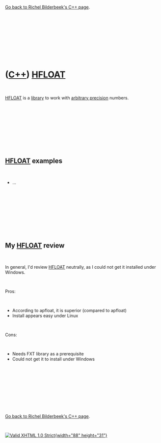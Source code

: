

[Go back to Richel Bilderbeek's C++ page](Cpp.htm).

 

 

 

 

 

([C++](Cpp.htm)) [HFLOAT](CppHfloat.htm)
========================================

 

[HFLOAT](CppHfloat.htm) is a [library](CppLibrary.htm) to work with
[arbitrary precision](CppArbitraryPrecision.htm) numbers.

 

 

 

 

 

[HFLOAT](CppHfloat.htm) examples
--------------------------------

 

-   ...

 

 

 

 

 

My [HFLOAT](CppHfloat.htm) review
---------------------------------

 

In general, I'd review [HFLOAT](CppHfloat.htm) neutrally, as I could not
get it installed under Windows.

 

Pros:

 

-   According to apfloat, it is superior (compared to apfloat)
-   Install appears easy under Linux

 

Cons:

 

-   Needs FXT library as a prerequisite
-   Could not get it to install under Windows

 

 

 

 

 

[Go back to Richel Bilderbeek's C++ page](Cpp.htm).



 

[![Valid XHTML 1.0 Strict](valid-xhtml10.png){width="88"
height="31"}](http://validator.w3.org/check?uri=referer)
